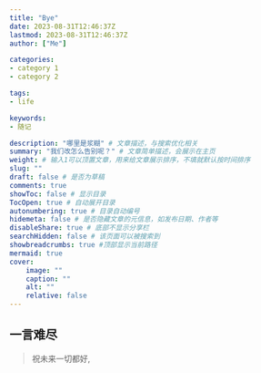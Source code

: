 ```yaml
---
title: "Bye"
date: 2023-08-31T12:46:37Z
lastmod: 2023-08-31T12:46:37Z
author: ["Me"]

categories:
- category 1
- category 2

tags:
- life

keywords:
- 随记

description: "哪里是浆糊" # 文章描述，与搜索优化相关
summary: "我们改怎么告别呢？" # 文章简单描述，会展示在主页
weight: # 输入1可以顶置文章，用来给文章展示排序，不填就默认按时间排序
slug: ""
draft: false # 是否为草稿
comments: true
showToc: false # 显示目录
TocOpen: true # 自动展开目录
autonumbering: true # 目录自动编号
hidemeta: false # 是否隐藏文章的元信息，如发布日期、作者等
disableShare: true # 底部不显示分享栏
searchHidden: false # 该页面可以被搜索到
showbreadcrumbs: true #顶部显示当前路径
mermaid: true
cover:
    image: ""
    caption: ""
    alt: ""
    relative: false
---
```


## 一言难尽
> 祝未来一切都好,

<!-- more --> 
